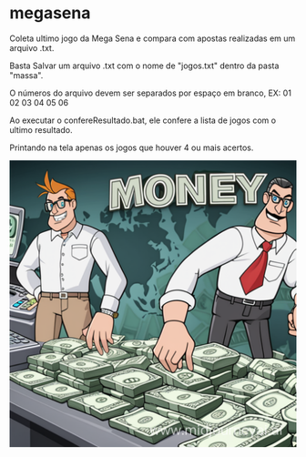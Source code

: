 # megasena
Coleta ultimo jogo da Mega Sena e compara com apostas realizadas em um arquivo .txt.

Basta Salvar um arquivo .txt com o nome de "jogos.txt" dentro da pasta "massa". 

O números do arquivo devem ser separados por espaço em branco, EX: 01 02 03 04 05 06

Ao executar o confereResultado.bat, ele confere a lista de jogos com o ultimo resultado.

Printando na tela apenas os jogos que houver 4 ou mais acertos.

![Money](images/dindin02.png)